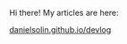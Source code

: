 Hi there! My articles are here:

[danielsolin.github.io/devlog](https://danielsolin.github.io/devlog/)
